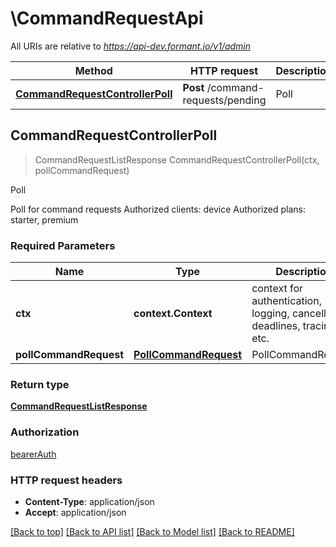 # \CommandRequestApi

All URIs are relative to *https://api-dev.formant.io/v1/admin*

Method | HTTP request | Description
------------- | ------------- | -------------
[**CommandRequestControllerPoll**](CommandRequestApi.md#CommandRequestControllerPoll) | **Post** /command-requests/pending | Poll



## CommandRequestControllerPoll

> CommandRequestListResponse CommandRequestControllerPoll(ctx, pollCommandRequest)

Poll

Poll for command requests Authorized clients: device Authorized plans: starter, premium

### Required Parameters


Name | Type | Description  | Notes
------------- | ------------- | ------------- | -------------
**ctx** | **context.Context** | context for authentication, logging, cancellation, deadlines, tracing, etc.
**pollCommandRequest** | [**PollCommandRequest**](PollCommandRequest.md)| PollCommandRequest | 

### Return type

[**CommandRequestListResponse**](CommandRequestListResponse.md)

### Authorization

[bearerAuth](../README.md#bearerAuth)

### HTTP request headers

- **Content-Type**: application/json
- **Accept**: application/json

[[Back to top]](#) [[Back to API list]](../README.md#documentation-for-api-endpoints)
[[Back to Model list]](../README.md#documentation-for-models)
[[Back to README]](../README.md)


